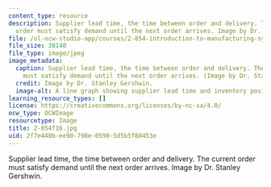 ```yaml
---
content_type: resource
description: Supplier lead time, the time between order and delivery. The current
  order must satisfy demand until the next order arrives. Image by Dr. Stanley Gershwin.
file: /ol-ocw-studio-app/courses/2-854-introduction-to-manufacturing-systems-fall-2016/2f7e440bee90798e05905d5b5f88453e_2-854f16.jpg
file_size: 38140
file_type: image/jpeg
image_metadata:
  caption: Supplier lead time, the time between order and delivery. The current order
    must satisfy demand until the next order arrives. (Image by Dr. Stanley Gershwin.)
  credit: Image by Dr. Stanley Gershwin.
  image-alt: A line graph showing supplier lead time and inventory position.
learning_resource_types: []
license: https://creativecommons.org/licenses/by-nc-sa/4.0/
ocw_type: OCWImage
resourcetype: Image
title: 2-854f16.jpg
uid: 2f7e440b-ee90-798e-0590-5d5b5f88453e
---
```

Supplier lead time, the time between order and delivery. The current order must satisfy demand until the next order arrives. Image by Dr. Stanley Gershwin.